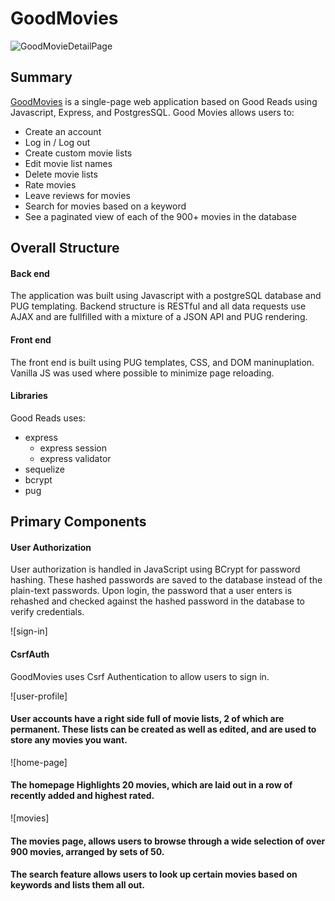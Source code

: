 # GoodMovies

![GoodMovieDetailPage](https://user-images.githubusercontent.com/74742629/114240701-efd64900-9955-11eb-8caa-d01c9d3706be.png)


## Summary

[GoodMovies](https://good-movies-js.herokuapp.com/) is a single-page web application based on Good Reads using Javascript, Express, and PostgresSQL. Good Movies allows users to:

* Create an account
* Log in / Log out
* Create custom movie lists
* Edit movie list names
* Delete movie lists
* Rate movies
* Leave reviews for movies
* Search for movies based on a keyword
* See a paginated view of each of the 900+ movies in the database

## Overall Structure

#### Back end
The application was built using Javascript with a postgreSQL database and PUG templating. Backend structure is RESTful and all data requests use AJAX and are fullfilled with a mixture of a JSON API and PUG rendering.

#### Front end 
The front end is built using PUG templates, CSS, and DOM maninuplation. Vanilla JS was used where possible to minimize page reloading.


#### Libraries

Good Reads uses:
- express
  - express session
  - express validator
- sequelize
- bcrypt
- pug

## Primary Components

#### User Authorization
User authorization is handled in JavaScript using BCrypt for password hashing. These hashed passwords are saved to the database instead of the plain-text passwords. Upon login, the password that a user enters is rehashed and checked against the hashed password in the database to verify credentials.

![sign-in]

#### CsrfAuth
GoodMovies uses Csrf Authentication to allow users to sign in. 

![user-profile]

#### User accounts have a right side full of movie lists, 2 of which are permanent. These lists can be created as well as edited, and are used to store any movies you want. 

![home-page]

#### The homepage Highlights 20 movies, which are laid out in a row of recently added and highest rated.

![movies] 

#### The movies page, allows users to browse through a wide selection of over 900 movies, arranged by sets of 50.

#### The search feature allows users to look up certain movies based on keywords and lists them all out.



